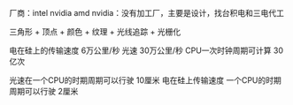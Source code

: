 厂商：intel nvidia amd
nvidia：没有加工厂，主要是设计，找台积电和三电代工



三角形 + 顶点 + 颜色 + 纹理 + 光线追踪 + 光栅化




电在硅上的传输速度  6万公里/秒
光速  30万公里/秒
CPU一次时钟周期可计算    30亿次

光速在一个CPU的时期周期可以行驶  10厘米
电在硅上传输速度   一个CPU的时期周期可以行驶  2厘米





